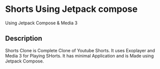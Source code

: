 #  Shorts Using Jetpack compose
Using Jetpack Compose & Media 3

## Description
Shorts Clone is Complete Clone of Youtube Shorts. It uses Exoplayer and Media 3 for Playing SHorts.
It has minimal Application and is Made using Jetpack Compose.


